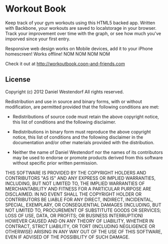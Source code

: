 Workout Book
============

Keep track of your gym workouts using this HTML5 backed app. Written with Backbone, your workouts are saved to localstorage in your browser. Track your improvement over time with the graph, or see how much you've imporved since your first entry.

Responsive web design works on Mobile devices, add it to your iPhone homescreen! Works offline! NOM NOM NOM NOM

Check it out at http://workoutbook.coon-and-friends.com

License
----------
Copyright (c) 2012 Daniel Westendorf
All rights reserved.

Redistribution and use in source and binary forms, with or without modification,
are permitted provided that the following conditions are met:

* Redistributions of source code must retain the above copyright notice, this list
of conditions and the following disclaimer.

* Redistributions in binary form must reproduce the above copyright notice, this
list of conditions and the following disclaimer in the documentation and/or other
materials provided with the distribution.

* Neither the name of Daniel Westendorf nor the names of its contributors may be used to
endorse or promote products derived from this software without specific prior
written permission.

THIS SOFTWARE IS PROVIDED BY THE COPYRIGHT HOLDERS AND CONTRIBUTORS "AS IS" AND ANY
EXPRESS OR IMPLIED WARRANTIES, INCLUDING, BUT NOT LIMITED TO, THE IMPLIED WARRANTIES
OF MERCHANTABILITY AND FITNESS FOR A PARTICULAR PURPOSE ARE DISCLAIMED. IN NO EVENT
SHALL THE COPYRIGHT HOLDER OR CONTRIBUTORS BE LIABLE FOR ANY DIRECT, INDIRECT,
INCIDENTAL, SPECIAL, EXEMPLARY, OR CONSEQUENTIAL DAMAGES (INCLUDING, BUT NOT LIMITED
TO, PROCUREMENT OF SUBSTITUTE GOODS OR SERVICES; LOSS OF USE, DATA, OR PROFITS; OR
BUSINESS INTERRUPTION) HOWEVER CAUSED AND ON ANY THEORY OF LIABILITY, WHETHER IN
CONTRACT, STRICT LIABILITY, OR TORT (INCLUDING NEGLIGENCE OR OTHERWISE) ARISING IN
ANY WAY OUT OF THE USE OF THIS SOFTWARE, EVEN IF ADVISED OF THE POSSIBILITY OF SUCH
DAMAGE.